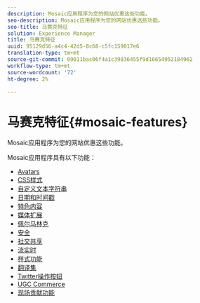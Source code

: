 ```yaml
---
description: Mosaic应用程序为您的网站优惠这些功能。
seo-description: Mosaic应用程序为您的网站优惠这些功能。
seo-title: 马赛克特征
solution: Experience Manager
title: 马赛克特征
uuid: 95129d56-a4c4-42d5-8c68-c5fc159017e6
translation-type: tm+mt
source-git-commit: 09011bac06f4a1c39836455f9d16654952184962
workflow-type: tm+mt
source-wordcount: '72'
ht-degree: 2%

---
```



# 马赛克特征{#mosaic-features}

Mosaic应用程序为您的网站优惠这些功能。



Mosaic应用程序具有以下功能：

* [Avatars](/help/using/c-features-livefyre/c-styling-features/c-avatars.md#c_avatars)
* [CSS样式](/help/using/c-features-livefyre/c-styling-features/c-css-styling-branding.md#c_css_styling_branding)
* [自定义文本字符串](/help/using/c-features-livefyre/c-custom-text-strings.md#c_custom_text_strings)
* [日期和时间戳](/help/using/c-features-livefyre/c-styling-features/c-date-and-timestamp.md#c_date_and_timestamp)
* [特色内容](/help/using/c-features-livefyre/c-content-collection-tags/c-featured-content.md#c_featured_content)
* [媒体扩展](/help/using/c-features-livefyre/c-enagement-features.md#section_pmq_ycm_d1b)
* [佩尔马林克](/help/using/c-features-livefyre/c-content-collection-tags/c-permalinks.md#c_permalinks)
* [安全](/help/using/c-features-livefyre/c-about-moderation/c-moderation.md#c_moderation)
* [社交共享](/help/using/c-features-livefyre/c-social-sharing/c-social-sharing.md#c_social_sharing)
* [流实时](/help/using/c-features-livefyre/c-content-behavior-features/c-content-behavior-features.md#section_emd_syl_d1b)
* [样式功能](/help/using/c-features-livefyre/c-styling-features/c-styling-features.md#c_styling_features)
* [翻译集](/help/using/c-settings-other/c-translation-sets/c-translation-sets.md#c_translation_sets)
* [Twitter操作按钮](/help/using/c-features-livefyre/c-enagement-features.md#section_uzm_ldm_d1b)
* [UGC Commerce](/help/using/c-features-livefyre/c-ugc-commerce.md#c_ugc_commerce)
* [现场贡献功能](/help/using/c-features-livefyre/c-on-site-contribution-features.md#section_vzs_t2s_d1b)

